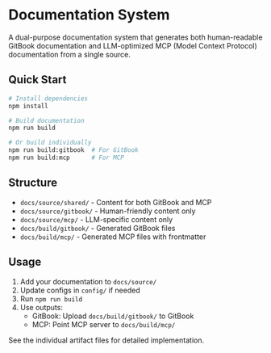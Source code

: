 # Documentation System

A dual-purpose documentation system that generates both human-readable GitBook documentation and LLM-optimized MCP (Model Context Protocol) documentation from a single source.

## Quick Start

```bash
# Install dependencies
npm install

# Build documentation
npm run build

# Or build individually
npm run build:gitbook  # For GitBook
npm run build:mcp      # For MCP
```

## Structure

- `docs/source/shared/` - Content for both GitBook and MCP
- `docs/source/gitbook/` - Human-friendly content only  
- `docs/source/mcp/` - LLM-specific content only
- `docs/build/gitbook/` - Generated GitBook files
- `docs/build/mcp/` - Generated MCP files with frontmatter

## Usage

1. Add your documentation to `docs/source/`
2. Update configs in `config/` if needed
3. Run `npm run build`
4. Use outputs:
   - GitBook: Upload `docs/build/gitbook/` to GitBook
   - MCP: Point MCP server to `docs/build/mcp/`

See the individual artifact files for detailed implementation.
